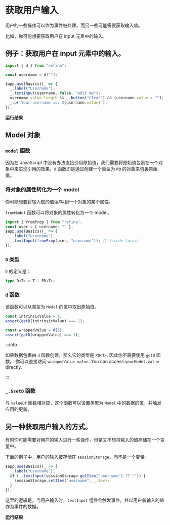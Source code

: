 <script setup>
import BasicInputVue from "snippets/basic-input.vue";
import InputEventVue from "snippets/input-event.vue";
</script>

# 获取用户输入

用户的一些操作可以作为事件被处理，而另一些可能需要获取输入值。

比如，你可能想要获取用户在 input 元素中的输入。

## 例子：获取用户在 input 元素中的输入。

```ts
import { d } from "refina";

const username = d("");

$app.use(Basics)(_ => {
  _.label("Username");
  _.textInput(username, false, "edit me");
  username.value.length && _.button("Clear") && (username.value = "");
  _.p(`Your username is: ${username.value}`);
});
```

**运行结果**

<BasicInputVue />

## Model 对象

### `model` 函数

因为在 JavaScript 中没有办法直接引用原始值，我们需要将原始值包裹在一个对象中来实现引用的效果。`d` 函数即是通过创建一个类型为 **`PD`** 的对象来包裹原始值。

### 将对象的属性转化为一个 model

你可能想要将输入框的值读/写到一个对象的某个属性。

`fromModel` 函数可以将对象的属性转化为一个 model。

```ts
import { fromProp } from "refina";
const user = { username: "" };
$app.use(Basics)(_ => {
  _.label("Username");
  _.textInput(fromProp(user, "username")); // [!code focus]
});
```

### `D` 类型

`D` 的定义是：

```ts
type D<T> = T | PD<T>;
```

### `d` 函数

该函数可以从类型为 `Model` 的值中取出原始值。

```ts
const intrinsicValue = 1;
assert(getD(intrinsicValue) === 1);

const wrappedValue = d(1);
assert(getD(wrappedValue) === 1);
```

:::info

如果数据包裹由 `d` 函数创建，那么它的类型是 `PD<T>`, 因此你不需要使用 `getD` 函数。 你可以直接访问 `wrappedValue.value`. You can access `yourModel.value` directly.

:::

### `_.$setD` 函数

与 `valueOf` 函数相对应，这个函数可以设置类型为 `Model` 中的数据的值，并触发应用的更新。

## 另一种获取用户输入的方式。

有时你可能需要对用户的输入进行一些操作，但是又不想将输入的值存储在一个变量中。

下面的例子中，用户的输入被存储在 `sessionStorage`，而不是一个变量。

```ts
$app.use(Basics)(_ => {
  _.label("Username");
  if (_.textInput(sessionStorage.getItem("username") ?? "")) {
    sessionStorage.setItem("username", _.$ev);
  }
});
```

这里的逻辑是，当用户输入时，`textInput` 组件会触发事件，并以用户新输入的值作为事件的数据。

**运行结果**

<InputEventVue />
